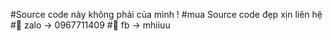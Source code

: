 #Source code này không phải của mình !
#mua Source code đẹp xịn liên hệ 
#👾 zalo -> 0967711409
#👾 fb   -> mhiiuu

